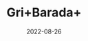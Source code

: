 ---
title: 'Gri+Barada+'
date: '2022-08-26' 
metatag: '' 
inventory: '0' 
draft: false 
# meta description 
shortDescripton: ''
description: 'Powder+Form'
longdescription: ''
featured: True
# product Price
price: '200.0'
# Product Short Description
shortDescription: ''
productID: 'ABADC0DB-2025-ED11-9968-005056B3A416'
type: 'products'
category: 'Powder+Form' 
thumnailproduct: 'https://aminsaddiquidawakhana.eralive.net/images/products/ABADC0DB-2025-ED11-9968-005056B3A4161.png' 
images:
  - image: 'images/products/ABADC0DB-2025-ED11-9968-005056B3A4161.png'  
Variants:
---